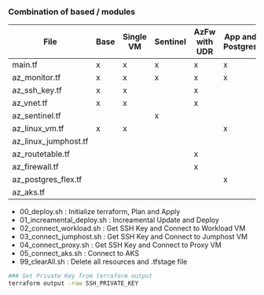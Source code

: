 

### Combination of based / modules
| File                    | Base | Single VM | Sentinel | AzFw with UDR | App and Postgres | AKS |
|-------------------------|------|-----------|----------|---------------|------------------|-----|
| main.tf                | x    | x         | x        | x             | x                | x   |
| az_monitor.tf          | x    | x         | x        | x             | x                | x   |
| az_ssh_key.tf          | x    | x         |          | x             |                  | x   |
| az_vnet.tf             | x    | x         |          | x             |                  | x   |
| az_sentinel.tf         |      |           | x        |               |                  |     |
| az_linux_vm.tf         | x    | x         |          |               | x                | x   |
| az_linux_jumphost.tf   |      |           |          |               |                  |     |
| az_routetable.tf       |      |           |          | x             |                  |     |
| az_firewall.tf         |      |           |          | x             |                  |     |
| az_postgres_flex.tf    |      |           |          |               | x                |     |
| az_aks.tf              |      |           |          |               |                  | x   |


- 00_deploy.sh : Initialize terraform, Plan and Apply
- 01_increamental_deploy.sh : Increamental Update and Deploy
- 02_connect_workload.sh : Get SSH Key and Connect to Workload VM
- 03_connect_jumphost.sh : Get SSH Key and Connect to Jumphost VM
- 04_connect_proxy.sh : Get SSH Key and Connect to Proxy VM
- 05_connect_aks.sh : Connect to AKS
- 99_clearAll.sh : Delete all resources and .tfstage file

```bash
### Get Private Key from terraform output
terraform output -raw SSH_PRIVATE_KEY
```
